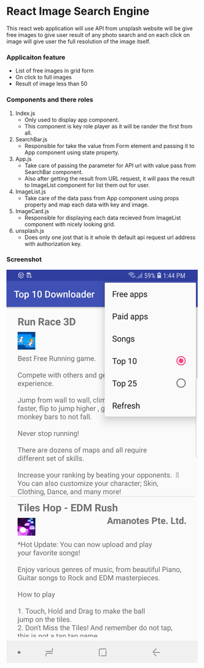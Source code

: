 # React Image Search Engine

This react web application will use API from unsplash website will be give free images to give user result of any photo search and on each click on image will give user the full resolution of the image itself. 

### Applicaiton feature

* List of free images in grid form
* On click to full images
* Result of image less than 50

### Components and there roles

1. Index.js
	- Only used to display app component.
	- This component is key role player as it will be rander the first from all.
2. SearchBar.js
	- Responsible for take the value from Form element and passing it to App component using state property. 
3. App.js
	- Take care of passing the parameter for API url with value pass from SearchBar component.
	- Also after getting the result from URL request, it will pass the result to ImageList component for list them out for user.
4. ImageList.js
	- Take care of the data pass from App component using props property and map each data with key and image.
5. ImageCard.js 
	- Responsible for displaying each data recieved from ImageList component with nicely looking grid. 
6. unsplash.js
	- Does only one jost that is it whole th default api request url address with authorization key. 

### Screenshot
![Image of app screen](https://github.com/TenNga/TopDownload/blob/master/Screenshot_20190401-134408_Top%2010%20Downloader.jpg)
